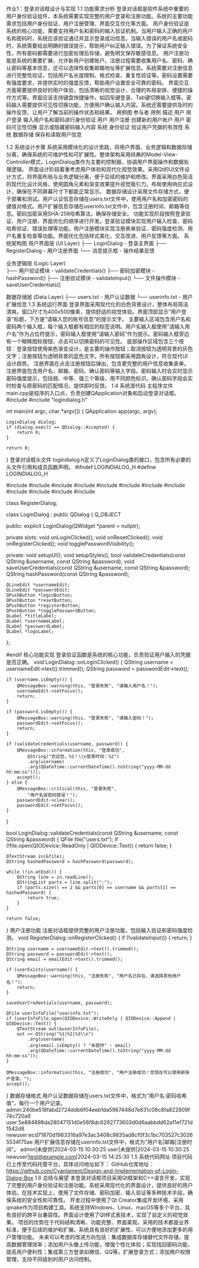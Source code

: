 作业1：登录对话框设计与实现
1.1 功能需求分析
登录对话框是软件系统中重要的用户身份验证组件，本系统需要实现完整的用户登录和注册功能。系统的主要功能需求包括用户身份验证、用户注册管理、界面交互优化等方面。
用户身份验证是系统的核心功能，需要支持用户名和密码的输入验证机制。当用户输入正确的用户名和密码时，系统应该验证通过并显示登录成功信息。当输入错误的用户名或密码时，系统需要给出明确的错误提示，帮助用户纠正输入错误。为了保证系统安全性，所有密码都需要进行加密处理后存储，避免明文保存敏感信息。
用户注册功能是系统的重要扩展，允许新用户创建账户。注册过程需要收集用户名、密码、确认密码等基本信息，还可以选择性收集邮箱地址等扩展信息。系统需要对注册信息进行完整性验证，包括用户名长度限制、格式检查、重复性验证等。密码设置需要有强度要求，并提供实时的强度反馈，帮助用户设置安全可靠的密码。
界面交互方面需要提供良好的用户体验，包括清晰的视觉设计、合理的布局安排、便捷的操作方式等。界面应该支持键盘快捷操作，如回车键登录、Tab键切换输入框等。密码输入需要提供可见性切换功能，方便用户确认输入内容。系统还需要提供及时的操作反馈，让用户了解当前的操作状态和结果。
用例图
参与者	用例	描述
用户	用户登录	输入用户名和密码进行身份验证
用户	用户注册	创建新的用户账户
用户	密码可见性切换	显示或隐藏密码输入内容
系统	身份验证	验证用户凭据的有效性
系统	数据存储	保存和读取用户信息

1.2 系统设计步骤
系统采用模块化的设计思路，将用户界面、业务逻辑和数据存储分离，确保系统的可维护性和可扩展性。整体架构采用经典的Model-View-Controller模式，LoginDialog类作为主要的控制器，协调用户界面操作和数据处理逻辑。
界面设计阶段着重考虑用户体验和现代化视觉效果。采用Qt的UI文件设计方式，将界面布局与业务逻辑分离，便于后续的维护和修改。界面采用白色简洁的现代化设计风格，使用圆角元素和渐变效果提升视觉吸引力。布局使用响应式设计，确保在不同屏幕尺寸下都能正常显示。
数据存储设计采用文件存储方式，便于部署和测试。用户认证信息存储在users.txt文件中，使用用户名和加密密码的键值对格式。用户扩展信息存储在userinfo.txt文件中，包含注册时间、邮箱等信息。密码加密采用SHA-256哈希算法，确保存储安全。
功能实现阶段按照登录验证、用户注册、界面优化的顺序进行开发。登录验证模块实现用户输入检查、密码哈希验证、错误处理等功能。用户注册模块实现注册表单验证、密码强度检测、用户名重复检查等功能。界面优化包括样式美化、交互改进、用户反馈等方面。
系统架构图
用户界面层 (UI Layer)
├── LoginDialog - 登录主界面
├── RegisterDialog - 用户注册界面
└── 消息提示框 - 操作结果反馈

业务逻辑层 (Logic Layer)  
├── 用户验证模块 - validateCredentials()
├── 密码加密模块 - hashPassword()
├── 注册验证模块 - validateInput()
└── 文件操作模块 - saveUserCredentials()

数据存储层 (Data Layer)
├── users.txt - 用户认证数据
└── userinfo.txt - 用户扩展信息
1.3 系统运行界面
登录界面采用现代化的白色背景设计，整体布局简洁清爽。窗口尺寸为400x500像素，提供舒适的视觉体验。界面顶部显示”用户登录”标题，下方是”请输入您的账号信息”的提示文字。
主要输入区域包含用户名和密码两个输入框，每个输入框都有相应的标签说明。用户名输入框使用”请输入用户名”作为占位符提示，密码输入框使用”请输入密码”作为提示。密码输入框旁边有一个眼睛图标按钮，点击可以切换密码的可见性。
底部操作区域包含三个按钮：登录按钮使用紫色渐变设计，是主要的操作按钮；取消按钮为透明背景的灰色文字；注册按钮为透明背景的蓝色文字。所有按钮都采用圆角设计，符合现代UI设计趋势。
注册界面在点击注册按钮后弹出，包含更完整的用户信息收集表单。注册界面包含用户名、邮箱、密码、确认密码等输入字段。密码输入时会实时显示密码强度提示，包括弱、中等、强三个等级，用不同颜色标识。确认密码字段会实时检查与原密码的匹配情况，提供即时反馈。
1.4 系统源代码
主程序文件
main.cpp是程序的入口点，负责创建QApplication对象和启动登录对话框。
#include <QApplication>
#include "logindialog.h"

int main(int argc, char *argv[])
{
    QApplication app(argc, argv);
    
    LoginDialog dialog;
    if (dialog.exec() == QDialog::Accepted) {
        return 0;
    }
    
    return 0;
}
登录对话框头文件
logindialog.h定义了LoginDialog类的接口，包含所有必要的头文件引用和成员函数声明。
#ifndef LOGINDIALOG_H
#define LOGINDIALOG_H

#include <QDialog>
#include <QLineEdit>
#include <QPushButton>
#include <QLabel>
#include <QVBoxLayout>
#include <QHBoxLayout>
#include <QGridLayout>
#include <QMessageBox>
#include <QFile>
#include <QTextStream>
#include <QCryptographicHash>
#include <QDateTime>

class RegisterDialog;

class LoginDialog : public QDialog
{
    Q_OBJECT

public:
    explicit LoginDialog(QWidget *parent = nullptr);
    
private slots:
    void onLoginClicked();
    void onResetClicked();
    void onRegisterClicked();
    void togglePasswordVisibility();
    
private:
    void setupUI();
    void setupStyles();
    bool validateCredentials(const QString &username, const QString &password);
    void saveUserCredentials(const QString &username, const QString &password);
    QString hashPassword(const QString &password);
    
    QLineEdit *usernameEdit;
    QLineEdit *passwordEdit;
    QPushButton *loginButton;
    QPushButton *resetButton;
    QPushButton *registerButton;
    QPushButton *togglePasswordButton;
    QLabel *titleLabel;
    QLabel *usernameLabel;
    QLabel *passwordLabel;
    QLabel *logoLabel;
};

#endif
核心功能实现
登录验证函数是系统的核心功能，负责验证用户输入的凭据是否正确。
void LoginDialog::onLoginClicked()
{
    QString username = usernameEdit->text().trimmed();
    QString password = passwordEdit->text();
    
    if (username.isEmpty()) {
        QMessageBox::warning(this, "登录失败", "请输入用户名！");
        usernameEdit->setFocus();
        return;
    }
    
    if (password.isEmpty()) {
        QMessageBox::warning(this, "登录失败", "请输入密码！");
        passwordEdit->setFocus();
        return;
    }
    
    if (validateCredentials(username, password)) {
        QMessageBox::information(this, "登录成功", 
            QString("欢迎您，%1！\\n登录时间：%2")
            .arg(username)
            .arg(QDateTime::currentDateTime().toString("yyyy-MM-dd hh:mm:ss")));
        accept();
    } else {
        QMessageBox::critical(this, "登录失败", 
            "用户名或密码错误！");
        passwordEdit->clear();
        passwordEdit->setFocus();
    }
}

bool LoginDialog::validateCredentials(const QString &username, const QString &password)
{
    QFile file("users.txt");
    if (!file.open(QIODevice::ReadOnly | QIODevice::Text)) {
        return false;
    }
    
    QTextStream in(&file);
    QString hashedPassword = hashPassword(password);
    
    while (!in.atEnd()) {
        QString line = in.readLine();
        QStringList parts = line.split(":");
        if (parts.size() == 2 && parts[0] == username && parts[1] == hashedPassword) {
            return true;
        }
    }
    
    return false;
}
用户注册功能
注册对话框提供完整的用户注册功能，包括输入验证和密码强度检测。
void RegisterDialog::onRegisterClicked()
{
    if (!validateInput()) {
        return;
    }
    
    QString username = usernameEdit->text().trimmed();
    QString password = passwordEdit->text();
    QString email = emailEdit->text().trimmed();
    
    if (userExists(username)) {
        QMessageBox::warning(this, "注册失败", "用户名已存在，请选择其他用户名！");
        return;
    }
    
    saveUserCredentials(username, password);
    
    QFile userInfoFile("userinfo.txt");
    if (userInfoFile.open(QIODevice::WriteOnly | QIODevice::Append | QIODevice::Text)) {
        QTextStream out(&userInfoFile);
        out << QString("%1|%2|%3\\n")
            .arg(username)
            .arg(email.isEmpty() ? "未提供" : email)
            .arg(QDateTime::currentDateTime().toString("yyyy-MM-dd hh:mm:ss"));
    }
    
    QMessageBox::information(this, "注册成功", "用户注册成功！您现在可以使用新账户登录。");
    accept();
}
数据存储格式
用户认证数据存储在users.txt文件中，格式为”用户名:密码哈希值”，每行一个用户记录。
admin:240be518fabd2724ddb6f04eeb1da5967448d7e831c08c8fa822809f74c720a9
user:5e884898da28047151d0e56f8dc6292773603d0d6aabbdd62a11ef721d1542d8
newuser:ecd71870d1963316a97e3ac3408c9835ad8cf0f3c1bc703527c30265534f75ae
用户扩展信息存储在userinfo.txt文件中，格式为”用户名|邮箱|注册时间”。
admin|未提供|2024-03-15 10:30:25
user|未提供|2024-03-15 10:30:25
newuser|test@example.com|2024-03-15 14:25:30
1.5 系统代码网址
项目代码已上传至代码托管平台，具体访问地址如下：
GitHub仓库地址：https://github.com/Cyanlament/Design-and-Implementation-of-Login-Dialog-Box
1.6 总结与展望
本登录对话框项目采用Qt框架和C++语言开发，实现了完整的用户身份验证和注册功能。系统采用现代化的界面设计，提供良好的用户体验。在技术实现上，使用了文件存储、密码加密、输入验证等多种技术手段，确保系统的安全性和可靠性。
开发过程中使用了Qt Creator集成开发环境，采用qmake作为项目构建工具。系统支持Windows、Linux、macOS等多个平台，具有良好的跨平台兼容性。界面设计使用了Qt样式表技术，实现了自定义的视觉效果。
项目的优势在于代码结构清晰、功能完整、界面美观。采用的技术都是业界标准，便于后续的维护和扩展。系统具有良好的扩展性，可以方便地添加更多的用户管理功能。
未来可以考虑的改进方向包括：集成数据库存储替代文件存储，提高数据管理效率；添加用户头像上传功能，增强个性化体验；实现找回密码功能，提高用户便利性；集成第三方登录如微信、QQ等，扩展登录方式；添加用户权限管理，支持不同级别的用户访问控制。
